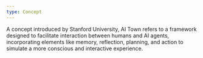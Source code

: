 ```yaml
---
type: Concept
---
```


A concept introduced by Stanford University, AI Town refers to a framework designed to facilitate interaction between humans and AI agents, incorporating elements like memory, reflection, planning, and action to simulate a more conscious and interactive experience.